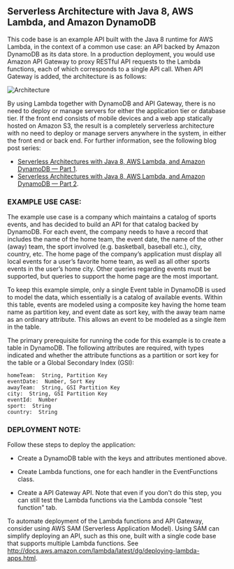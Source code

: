 ## Serverless Architecture with Java 8, AWS Lambda, and Amazon DynamoDB 

This code base is an example API built with the Java 8 runtime for AWS Lambda, in
the context of a common use case:  an API backed by Amazon DynamoDB as its data store.  In a production deployment, you would use Amazon API Gateway to proxy RESTful API requests to the Lambda functions, each of which corresponds to a single API call.  When API Gateway is added, the architecture is as follows:

![Architecture](images/architecture.jpg)

By using Lambda together with DynamoDB and API Gateway, there is no need to deploy or manage servers for either the application tier or database tier.  If the front end consists of mobile devices and a web app statically hosted on Amazon S3, the result is a completely serverless architecture with no need to deploy or manage servers anywhere in the system, in either the front end or back end.  For further information, see the following blog post series:
- [Serverless Architectures with Java 8, AWS Lambda, and Amazon DynamoDB — Part 1](https://aws.amazon.com/blogs/startups/serverless-architectures-with-java-8-aws-lambda-and-amazon-dynamodb-part-1/).
- [Serverless Architectures with Java 8, AWS Lambda, and Amazon DynamoDB — Part 2](https://aws.amazon.com/blogs/startups/serverless-architectures-with-java-8-aws-lambda-and-amazon-dynamodb-part-2/).

### EXAMPLE USE CASE:

The example use case is a company which maintains a catalog of sports events, and has decided
to build an API for that catalog backed by DynamoDB.  For each event, the company needs to
have a record that includes the name of the home team, the event date, the name of the other
(away) team,  the sport involved (e.g. basketball, baseball etc.), city, country, etc.  The
home page of the company’s application must display all local events for a user’s favorite
home team, as well as all other sports events in the user’s home city.  Other queries regarding 
events must be supported, but queries to support the home page are the most important.

To keep this example simple, only a single Event table in DynamoDB is used to model the data,
which essentially is a catalog of available events.  Within this table, events are modeled using
a composite key having the home team name as partition key, and event date as sort key, with
the away team name as an ordinary attribute.  This allows an event to be modeled as a single item
in the table.

The primary prerequisite for running the code for this example is to create a table in DynamoDB.
The following attributes are required, with types indicated and whether the attribute functions
as a partition or sort key for the table or a Global Secondary Index (GSI):

    homeTeam:  String, Partition Key
    eventDate:  Number, Sort Key
    awayTeam:  String, GSI Partition Key
    city:  String, GSI Partition Key
    eventId:  Number
    sport:  String
    country:  String


### DEPLOYMENT NOTE:

Follow these steps to deploy the application:

-  Create a DynamoDB table with the keys and attributes mentioned above.

-  Create Lambda functions, one for each handler in the EventFunctions class.

-  Create a API Gateway API.  Note that even if you don't do this step, you can still test the Lambda functions via the Lambda console "test function" tab.

To automate deployment of the Lambda functions and API Gateway, consider using AWS SAM (Serverless Application Model).  Using SAM can simplify deploying an API, such as this one, built with a single code base that supports multiple Lambda functions.  See http://docs.aws.amazon.com/lambda/latest/dg/deploying-lambda-apps.html.

